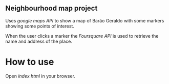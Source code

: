 ## Neighbourhood map project

Uses _google maps API_ to show a map of Barão Geraldo with some markers showing
some points of interest.

When the user clicks a marker the _Foursquare API_ is used to retrieve the name and address of the place.

# How to use
Open _index.html_ in your browser.
